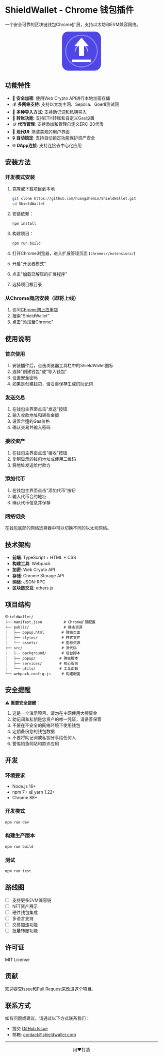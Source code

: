 # ShieldWallet - Chrome 钱包插件

一个安全可靠的区块链钱包Chrome扩展，支持以太坊和EVM兼容网络。

<div align="center">
  <img src="public/assets/icon128.svg" alt="ShieldWallet Logo" width="128" height="128">
</div>

## 功能特性

- 🔐 **安全加密**: 使用Web Crypto API进行本地加密存储
- 💰 **多网络支持**: 支持以太坊主网、Sepolia、Goerli测试网
- 🔑 **多种导入方式**: 支持助记词和私钥导入
- 💸 **转账功能**: 支持ETH转账和自定义Gas设置
- 🪙 **代币管理**: 支持添加和管理自定义ERC-20代币
- 📱 **现代UI**: 简洁美观的用户界面
- 🔒 **自动锁定**: 支持自动锁定功能保护资产安全
- 🌐 **DApp连接**: 支持连接去中心化应用

## 安装方法

### 开发模式安装

1. 克隆或下载项目到本地
   ```bash
   git clone https://github.com/huangzhemin/ShieldWallet.git
   cd ShieldWallet
   ```

2. 安装依赖：
   ```bash
   npm install
   ```

3. 构建项目：
   ```bash
   npm run build
   ```

4. 打开Chrome浏览器，进入扩展管理页面 (`chrome://extensions/`)
5. 开启"开发者模式"
6. 点击"加载已解压的扩展程序"
7. 选择项目根目录

### 从Chrome商店安装（即将上线）

1. 访问[Chrome网上应用店](https://chrome.google.com/webstore)
2. 搜索"ShieldWallet"
3. 点击"添加至Chrome"

## 使用说明

### 首次使用

1. 安装插件后，点击浏览器工具栏中的ShieldWallet图标
2. 选择"创建钱包"或"导入钱包"
3. 设置安全密码
4. 如果是创建钱包，请妥善保存生成的助记词

### 发送交易

1. 在钱包主界面点击"发送"按钮
2. 输入收款地址和转账金额
3. 设置合适的Gas价格
4. 确认交易并输入密码

### 接收资产

1. 在钱包主界面点击"接收"按钮
2. 复制显示的钱包地址或使用二维码
3. 将地址发送给付款方

### 添加代币

1. 在钱包主界面点击"添加代币"按钮
2. 输入代币合约地址
3. 确认代币信息并保存

### 网络切换

在钱包底部的网络选择器中可以切换不同的以太坊网络。

## 技术架构

- **前端**: TypeScript + HTML + CSS
- **构建工具**: Webpack
- **加密**: Web Crypto API
- **存储**: Chrome Storage API
- **网络**: JSON-RPC
- **区块链交互**: ethers.js

## 项目结构

```
ShieldWallet/
├── manifest.json          # Chrome扩展配置
├── public/                # 静态资源
│   ├── popup.html        # 弹窗页面
│   ├── styles/           # 样式文件
│   └── assets/           # 图标资源
├── src/                  # 源代码
│   ├── background/       # 后台脚本
│   ├── popup/           # 弹窗脚本
│   ├── services/        # 核心服务
│   └── utils/           # 工具函数
└── webpack.config.js     # 构建配置
```

## 安全提醒

⚠️ **重要安全提醒**：

1. 这是一个演示项目，请勿在主网使用大额资金
2. 助记词和私钥是您资产的唯一凭证，请妥善保管
3. 不要在不安全的网络环境下使用钱包
4. 定期备份您的钱包数据
5. 不要将助记词或私钥分享给任何人
6. 警惕钓鱼网站和欺诈应用

## 开发

### 环境要求

- Node.js 16+
- npm 7+ 或 yarn 1.22+
- Chrome 88+

### 开发模式

```bash
npm run dev
```

### 构建生产版本

```bash
npm run build
```

### 测试

```bash
npm run test
```

## 路线图

- [ ] 支持更多EVM兼容链
- [ ] NFT资产展示
- [ ] 硬件钱包集成
- [ ] 多语言支持
- [ ] 交易加速功能
- [ ] 批量转账功能

## 许可证

MIT License

## 贡献

欢迎提交Issue和Pull Request来改进这个项目。

## 联系方式

如有问题或建议，请通过以下方式联系我们：

- 提交 [GitHub Issue](https://github.com/huangzhemin/ShieldWallet/issues)
- 邮箱: contact@shieldwallet.com

---

<div align="center">
  <p>用❤️打造</p>
</div>